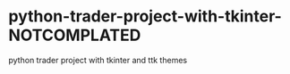 # python-trader-project-with-tkinter-NOTCOMPLATED
python trader project with tkinter and ttk themes
